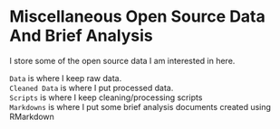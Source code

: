 # Miscellaneous Open Source Data And Brief Analysis

I store some of the open source data I am interested in here.

`Data` is where I keep raw data. <br>
`Cleaned Data` is where I put processed data. <br>
`Scripts` is where I keep cleaning/processing scripts <br>
`Markdowns` is where I put some brief analysis documents created using RMarkdown <br>

